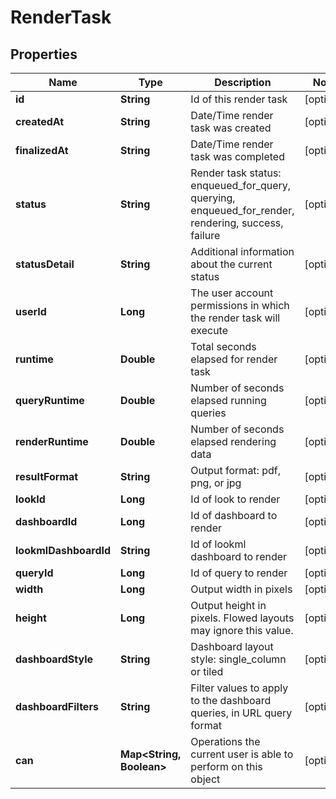 
# RenderTask

## Properties
Name | Type | Description | Notes
------------ | ------------- | ------------- | -------------
**id** | **String** | Id of this render task |  [optional]
**createdAt** | **String** | Date/Time render task was created |  [optional]
**finalizedAt** | **String** | Date/Time render task was completed |  [optional]
**status** | **String** | Render task status: enqueued_for_query, querying, enqueued_for_render, rendering, success, failure |  [optional]
**statusDetail** | **String** | Additional information about the current status |  [optional]
**userId** | **Long** | The user account permissions in which the render task will execute |  [optional]
**runtime** | **Double** | Total seconds elapsed for render task |  [optional]
**queryRuntime** | **Double** | Number of seconds elapsed running queries |  [optional]
**renderRuntime** | **Double** | Number of seconds elapsed rendering data |  [optional]
**resultFormat** | **String** | Output format: pdf, png, or jpg |  [optional]
**lookId** | **Long** | Id of look to render |  [optional]
**dashboardId** | **Long** | Id of dashboard to render |  [optional]
**lookmlDashboardId** | **String** | Id of lookml dashboard to render |  [optional]
**queryId** | **Long** | Id of query to render |  [optional]
**width** | **Long** | Output width in pixels |  [optional]
**height** | **Long** | Output height in pixels. Flowed layouts may ignore this value. |  [optional]
**dashboardStyle** | **String** | Dashboard layout style: single_column or tiled |  [optional]
**dashboardFilters** | **String** | Filter values to apply to the dashboard queries, in URL query format |  [optional]
**can** | **Map&lt;String, Boolean&gt;** | Operations the current user is able to perform on this object |  [optional]



